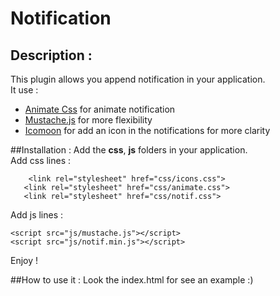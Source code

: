 Notification
============

## Description :  
This plugin allows you append notification in your application.  
It use  : 

* [Animate Css](http://daneden.me/animate/) for animate notification
* [Mustache.js](http://mustache.github.io/) for more flexibility
* [Icomoon](http://icomoon.io/app/) for add an icon in the notifications for more clarity

##Installation : 
Add the **css**, **js** folders in your application.  
Add css lines :  

		<link rel="stylesheet" href="css/icons.css">
       <link rel="stylesheet" href="css/animate.css">
       <link rel="stylesheet" href="css/notif.css">  


Add js lines :  

	<script src="js/mustache.js"></script>
	<script src="js/notif.min.js"></script>
 
Enjoy !

##How to use it : 
Look the index.html for see an example :)